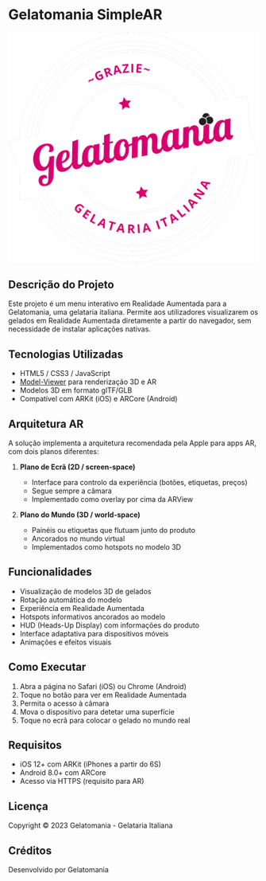 # Gelatomania SimpleAR

![Gelatomania Logo](Assets/Gelatomnia%20logo__2.png)

## Descrição do Projeto

Este projeto é um menu interativo em Realidade Aumentada para a Gelatomania, uma gelataria italiana. Permite aos utilizadores visualizarem os gelados em Realidade Aumentada diretamente a partir do navegador, sem necessidade de instalar aplicações nativas.

## Tecnologias Utilizadas

- HTML5 / CSS3 / JavaScript
- [Model-Viewer](https://modelviewer.dev/) para renderização 3D e AR
- Modelos 3D em formato glTF/GLB
- Compatível com ARKit (iOS) e ARCore (Android)

## Arquitetura AR

A solução implementa a arquitetura recomendada pela Apple para apps AR, com dois planos diferentes:

1. **Plano de Ecrã (2D / screen-space)**
   - Interface para controlo da experiência (botões, etiquetas, preços)
   - Segue sempre a câmara
   - Implementado como overlay por cima da ARView

2. **Plano do Mundo (3D / world-space)**
   - Painéis ou etiquetas que flutuam junto do produto
   - Ancorados no mundo virtual
   - Implementados como hotspots no modelo 3D

## Funcionalidades

- Visualização de modelos 3D de gelados
- Rotação automática do modelo
- Experiência em Realidade Aumentada
- Hotspots informativos ancorados ao modelo
- HUD (Heads-Up Display) com informações do produto
- Interface adaptativa para dispositivos móveis
- Animações e efeitos visuais

## Como Executar

1. Abra a página no Safari (iOS) ou Chrome (Android)
2. Toque no botão para ver em Realidade Aumentada
3. Permita o acesso à câmara
4. Mova o dispositivo para detetar uma superfície
5. Toque no ecrã para colocar o gelado no mundo real

## Requisitos

- iOS 12+ com ARKit (iPhones a partir do 6S)
- Android 8.0+ com ARCore
- Acesso via HTTPS (requisito para AR)

## Licença

Copyright © 2023 Gelatomania - Gelataria Italiana

## Créditos

Desenvolvido por Gelatomania 